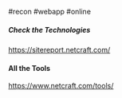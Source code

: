 #recon #webapp #online

##### Check the Technologies

https://sitereport.netcraft.com/

#### All the Tools

https://www.netcraft.com/tools/
